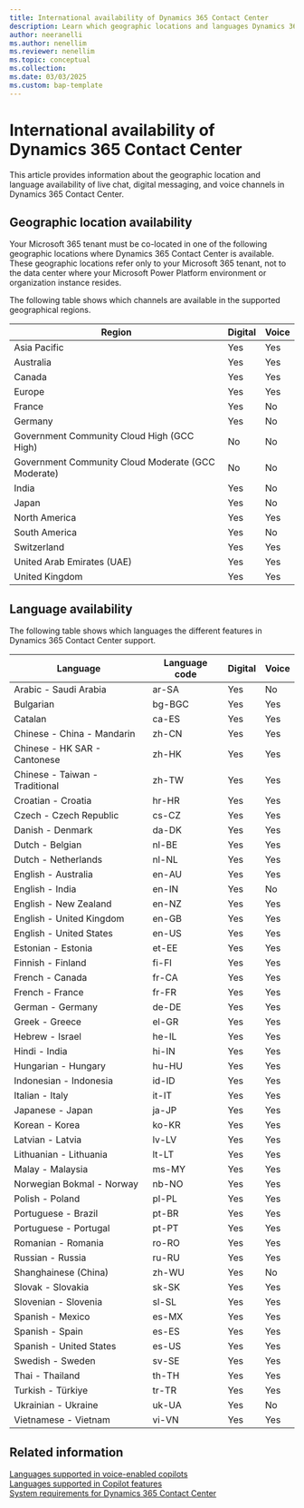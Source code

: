 ```yaml
---
title: International availability of Dynamics 365 Contact Center
description: Learn which geographic locations and languages Dynamics 365 Contact Center supports.
author: neeranelli
ms.author: nenellim
ms.reviewer: nenellim
ms.topic: conceptual 
ms.collection:
ms.date: 03/03/2025
ms.custom: bap-template
---
```


# International availability of Dynamics 365 Contact Center

This article provides information about the geographic location and language availability of live chat, digital messaging, and voice channels in Dynamics 365 Contact Center.

## Geographic location availability

Your Microsoft 365 tenant must be co-located in one of the following geographic locations where Dynamics 365 Contact Center is available. These geographic locations refer only to your Microsoft 365 tenant, not to the data center where your Microsoft Power Platform environment or organization instance resides.

The following table shows which channels are available in the supported geographical regions.

| Region | Digital | Voice |
|---|---|---|
| Asia Pacific | Yes | Yes |
| Australia | Yes | Yes |
| Canada | Yes | Yes |
| Europe | Yes | Yes |
| France | Yes | No |
| Germany |	Yes | No |
| Government Community Cloud High (GCC High) | No | No |
| Government Community Cloud Moderate (GCC Moderate) | No | No |
| India | Yes | No |
| Japan | Yes | No |
| North America | Yes | Yes |
| South America | Yes | No |
| Switzerland |	Yes | Yes |
| United Arab Emirates (UAE) | Yes | Yes |
| United Kingdom | Yes | Yes |

## Language availability

The following table shows which languages the different features in Dynamics 365 Contact Center support.

| Language | Language code | Digital | Voice |
|---|---|---|---|
| Arabic - Saudi Arabia | ar-SA | Yes | No |
| Bulgarian | bg-BGC | Yes | Yes |
| Catalan | ca-ES | Yes | Yes |
| Chinese - China - Mandarin | zh-CN | Yes | Yes |
| Chinese - HK SAR - Cantonese | zh-HK | Yes | Yes |
| Chinese - Taiwan - Traditional | zh-TW | Yes | Yes 
| Croatian - Croatia | hr-HR | Yes | Yes |
| Czech - Czech Republic | cs-CZ | Yes | Yes |
| Danish - Denmark | da-DK | Yes | Yes |
| Dutch - Belgian | nl-BE | Yes | Yes|
| Dutch - Netherlands | nl-NL | Yes | Yes |
| English - Australia | en-AU | Yes | Yes |
| English - India | en-IN | Yes | No |
| English - New Zealand | en-NZ | Yes | Yes|
| English - United Kingdom | en-GB | Yes | Yes |
| English - United States | en-US | Yes | Yes |
| Estonian - Estonia | et-EE | Yes | Yes |
| Finnish - Finland | fi-FI | Yes | Yes |
| French - Canada | fr-CA | Yes | Yes |
| French - France | fr-FR | Yes | Yes |
| German - Germany | de-DE | Yes | Yes 
| Greek - Greece | el-GR | Yes | Yes |
| Hebrew - Israel | he-IL | Yes | Yes |
| Hindi - India | hi-IN | Yes | Yes |
| Hungarian - Hungary | hu-HU | Yes | Yes |
| Indonesian - Indonesia | id-ID | Yes | Yes |
| Italian - Italy | it-IT | Yes | Yes |
| Japanese - Japan | ja-JP | Yes | Yes |
| Korean - Korea | ko-KR | Yes | Yes |
| Latvian - Latvia | lv-LV | Yes | Yes |
| Lithuanian - Lithuania | lt-LT | Yes | Yes |
| Malay - Malaysia | ms-MY | Yes | Yes |
| Norwegian Bokmal - Norway | nb-NO | Yes | Yes |
| Polish - Poland | pl-PL | Yes | Yes |
| Portuguese - Brazil | pt-BR | Yes | Yes |
| Portuguese - Portugal | pt-PT | Yes | Yes|
| Romanian - Romania | ro-RO | Yes | Yes |
| Russian - Russia | ru-RU | Yes | Yes |
| Shanghainese (China) | zh-WU | Yes | No |
| Slovak - Slovakia | sk-SK | Yes | Yes |
| Slovenian - Slovenia | sl-SL | Yes | Yes |
| Spanish - Mexico | es-MX | Yes | Yes|
| Spanish - Spain | es-ES | Yes | Yes |
| Spanish - United States | es-US | Yes | Yes|
| Swedish - Sweden | sv-SE | Yes | Yes |
| Thai - Thailand | th-TH | Yes | Yes |
| Turkish - Türkiye | tr-TR | Yes | Yes |
| Ukrainian - Ukraine | uk-UA | Yes | No |
| Vietnamese - Vietnam | vi-VN | Yes | Yes |

## Related information

[Languages supported in voice-enabled copilots](/microsoft-copilot-studio/voice-supported-languages)  
[Languages supported in Copilot features](/dynamics365/customer-service/administer/cs-region-availability-service-limits#language-support-for-ai-based-analytics-and-insights-in-customer-service)  
[System requirements for Dynamics 365 Contact Center](system-requirements-contact-center.md)  
